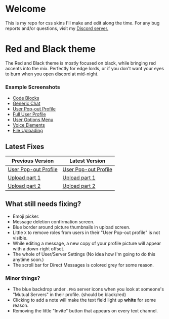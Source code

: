 # Welcome
This is my repo for css skins I'll make and edit along the time.
For any bug reports and/or questions, visit my [Discord server.](https://discord.gg/sbZgha2)

# Red and Black theme
The Red and Black theme is mostly focused on black, while bringing red accents into the mix.
Perfectly for edge lords, or if you don't want your eyes to burn when you open discord at mid-night.

### Example Screenshots
- [Code Blocks](http://i.imgur.com/r1Qcs9E.png)
- [Generic Chat](http://i.imgur.com/WGQN2G8.png)
- [User Pop-out Profile](http://i.imgur.com/54IxWnC.png)
- [Full User Profile](http://i.imgur.com/MGNOahv.png)
- [User Options Menu](http://i.imgur.com/9AZT33c.png)
- [Voice Elements](http://i.imgur.com/cUWat1H.png)
- [File Uploading](http://i.imgur.com/ppDXqbh.png)

## Latest Fixes
| Previous Version  | Latest Version |
| ------------- | ------------- |
| [User Pop-out Profile](http://i.imgur.com/vtm3G8G.png)  | [User Pop-out Profile](http://i.imgur.com/54IxWnC.png)  |
| [Upload part 1](http://i.imgur.com/xmVSi7S.png)  | [Upload part 1](http://i.imgur.com/RHbi6BH.png)  |
| [Upload part 2](http://i.imgur.com/FL7crSR.png)  | [Upload part 2](http://i.imgur.com/ppDXqbh.png)  |

## What still needs fixing?
* Emoji picker.
* Message deletion confirmation screen.
* Blue border around picture thumbnails in upload screen.
* Little `X` to remove roles from users in their "User Pop-out profile" is not visible.
* While editing a message, a new copy of your profile picture will appear with a down-right offset.
* The whole of User/Server Settings (No idea how I'm going to do this anytime soon.)
* The scroll bar for Direct Messages is colored grey for some reason.

### Minor things?
* The blue backdrop under `.PNG` server icons when you look at someone's "Mutual Servers" in their profile. (should be black/red)
* Clicking to add a note will make the text field light up **white** for some reason.
* Removing the little "Invite" button that appears on every text channel.